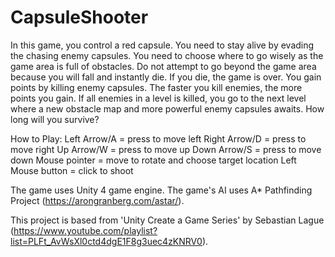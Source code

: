# CapsuleShooter

In this game, you control a red capsule. You need to stay alive by evading the chasing enemy capsules. You need to choose where to go wisely as the game area is full of obstacles. Do not attempt to go beyond the game area because you will fall and instantly die. If you die, the game is over. You gain points by killing enemy capsules. The faster you kill enemies, the more points you gain. If all enemies in a level is killed, you go to the next level where a new obstacle map and more powerful enemy capsules awaits. How long will you survive?

How to Play:
Left Arrow/A = press to move left
Right Arrow/D = press to move right
Up Arrow/W = press to move up
Down Arrow/S = press to move down
Mouse pointer = move to rotate and choose target location
Left Mouse button = click to shoot

The game uses Unity 4 game engine. The game's AI uses A* Pathfinding Project (https://arongranberg.com/astar/).

This project is based from 'Unity Create a Game Series' by Sebastian Lague (https://www.youtube.com/playlist?list=PLFt_AvWsXl0ctd4dgE1F8g3uec4zKNRV0).
